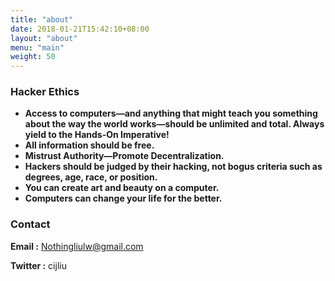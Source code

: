 ```yaml
---
title: "about"
date: 2018-01-21T15:42:10+08:00
layout: "about"
menu: "main"
weight: 50
---
```

### **Hacker Ethics**

*   **Access to computers—and anything that might teach you something about the way the world works—should be unlimited and total. Always yield to the Hands-On Imperative!**
*   **All information should be free.**
*   **Mistrust Authority—Promote Decentralization.**
*   **Hackers should be judged by their hacking, not bogus criteria such as degrees, age, race, or position.**
*   **You can create art and beauty on a computer.**
*   **Computers can change your life for the better.**



### **Contact** 

**Email :**  Nothingliulw@gmail.com

**Twitter :**  cijliu





